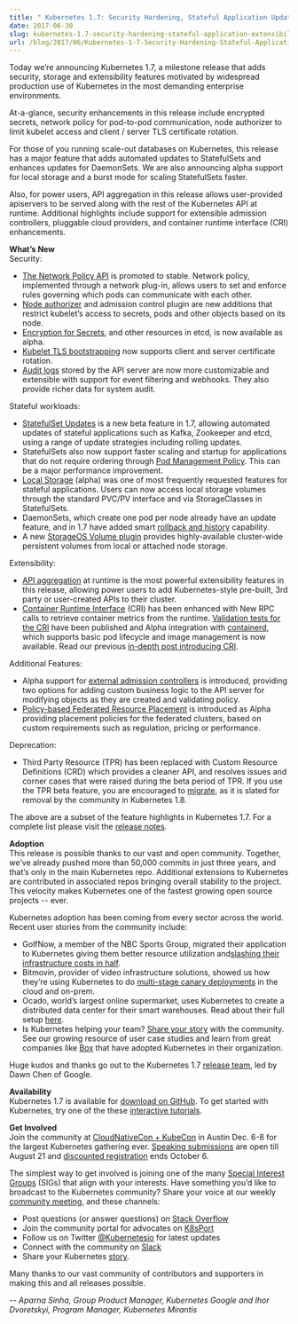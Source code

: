 ```yaml
---
title: " Kubernetes 1.7: Security Hardening, Stateful Application Updates and Extensibility "
date: 2017-06-30
slug: kubernetes-1.7-security-hardening-stateful-application-extensibility-updates
url: /blog/2017/06/Kubernetes-1-7-Security-Hardening-Stateful-Application-Extensibility-Updates
---
```

Today we’re announcing Kubernetes 1.7, a milestone release that adds security, storage and extensibility features motivated by widespread production use of Kubernetes in the most demanding enterprise environments.&nbsp;  

At-a-glance, security enhancements in this release include encrypted secrets, network policy for pod-to-pod communication, node authorizer to limit kubelet access and client / server TLS certificate rotation.&nbsp;  

For those of you running scale-out databases on Kubernetes, this release has a major feature that adds automated updates to StatefulSets and enhances updates for DaemonSets. We are also announcing alpha support for local storage and a burst mode for scaling StatefulSets faster.&nbsp;  

Also, for power users, API aggregation in this release allows user-provided apiservers to be served along with the rest of the Kubernetes API at runtime. Additional highlights include support for extensible admission controllers, pluggable cloud providers, and container runtime interface (CRI) enhancements.  

**What’s New**  
Security:  

- [The Network Policy API](/docs/concepts/services-networking/network-policies/) is promoted to stable. Network policy, implemented through a network plug-in, allows users to set and enforce rules governing which pods can communicate with each other.&nbsp;
- [Node authorizer](/docs/reference/access-authn-authz/node/) and admission control plugin are new additions that restrict kubelet’s access to secrets, pods and other objects based on its node.
- [Encryption for Secrets](/docs/tasks/administer-cluster/encrypt-data/), and other resources in etcd, is now available as alpha.&nbsp;
- [Kubelet TLS bootstrapping](/docs/admin/kubelet-tls-bootstrapping/) now supports client and server certificate rotation.
- [Audit logs](/docs/tasks/debug-application-cluster/audit/) stored by the API server are now more customizable and extensible with support for event filtering and webhooks. They also provide richer data for system audit.

Stateful workloads:  

- [StatefulSet Updates](/docs/tutorials/stateful-application/basic-stateful-set/#updating-statefulsets) is a new beta feature in 1.7, allowing automated updates of stateful applications such as Kafka, Zookeeper and etcd, using a range of update strategies including rolling updates.
- StatefulSets also now support faster scaling and startup for applications that do not require ordering through [Pod Management Policy](/docs/concepts/workloads/controllers/statefulset/#pod-management-policies). This can be a major performance improvement.&nbsp;
- [Local Storage](/docs/concepts/storage/volumes/#local) (alpha) was one of most frequently requested features for stateful applications. Users can now access local storage volumes through the standard PVC/PV interface and via StorageClasses in StatefulSets.
- DaemonSets, which create one pod per node already have an update feature, and in 1.7 have added smart [rollback and history](/docs/tasks/manage-daemon/rollback-daemon-set/) capability.
- A new [StorageOS Volume plugin](/docs/concepts/storage/volumes/#storageos) provides highly-available cluster-wide persistent volumes from local or attached node storage.

Extensibility:  

- [API aggregation](/docs/concepts/api-extension/apiserver-aggregation/) at runtime is the most powerful extensibility features in this release, allowing power users to add Kubernetes-style pre-built, 3rd party or user-created APIs to their cluster.
- [Container Runtime Interface](https://github.com/kubernetes/community/blob/master/contributors/devel/sig-node/container-runtime-interface.md) (CRI) has been enhanced with New RPC calls to retrieve container metrics from the runtime. [Validation tests for the CRI](https://github.com/kubernetes/community/blob/master/contributors/devel/sig-node/cri-validation.md) have been published and Alpha integration with [containerd](http://containerd.io/), which supports basic pod lifecycle and image management is now available. Read our previous [in-depth post introducing CRI](https://kubernetes.io/blog/2016/12/container-runtime-interface-cri-in-kubernetes).

Additional Features:  

- Alpha support for [external admission controllers](/docs/reference/access-authn-authz/extensible-admission-controllers/) is introduced, providing two options for adding custom business logic to the API server for modifying objects as they are created and validating policy.&nbsp;
- [Policy-based Federated Resource Placement](/docs/tasks/federation/set-up-placement-policies-federation/) is introduced as Alpha providing placement policies for the federated clusters, based on custom requirements such as regulation, pricing or performance.

Deprecation:&nbsp;  


- Third Party Resource (TPR) has been replaced with Custom Resource Definitions (CRD) which provides a cleaner API, and resolves issues and corner cases that were raised during the beta period of TPR. If you use the TPR beta feature, you are encouraged to [migrate](/docs/tasks/access-kubernetes-api/migrate-third-party-resource/), as it is slated for removal by the community in Kubernetes 1.8.

The above are a subset of the feature highlights in Kubernetes 1.7. For a complete list please visit the [release notes](https://github.com/kubernetes/kubernetes/blob/master/CHANGELOG.md#v170).  

**Adoption**  
This release is possible thanks to our vast and open community. Together, we’ve already pushed more than 50,000 commits in just three years, and that’s only in the main Kubernetes repo. Additional extensions to Kubernetes are contributed in associated repos bringing overall stability to the project. This velocity makes Kubernetes one of the fastest growing open source projects -- ever.&nbsp;  

Kubernetes adoption has been coming from every sector across the world. Recent user stories from the community include:&nbsp;  


- GolfNow, a member of the NBC Sports Group, migrated their application to Kubernetes giving them better resource utilization and[slashing their infrastructure costs in half](https://kubernetes.io/case-studies/golfnow).
- Bitmovin, provider of video infrastructure solutions, showed us how they’re using Kubernetes to do [multi-stage canary deployments](https://kubernetes.io/blog/2017/04/multi-stage-canary-deployments-with-kubernetes-in-the-cloud-onprem) in the cloud and on-prem.
- Ocado, world’s largest online supermarket, uses Kubernetes to create a distributed data center for their smart warehouses. Read about their full setup [here](http://ocadotechnology.com/blog/creating-a-distributed-data-centre-architecture-using-kubernetes-and-containers/).
- Is Kubernetes helping your team? [Share your story](https://docs.google.com/a/google.com/forms/d/e/1FAIpQLScuI7Ye3VQHQTwBASrgkjQDSS5TP0g3AXfFhwSM9YpHgxRKFA/viewform) with the community. See our growing resource of user case studies and learn from great companies like [Box](https://kubernetes.io/case-studies/box) that have adopted Kubernetes in their organization.&nbsp;

Huge kudos and thanks go out to the Kubernetes 1.7 [release team](https://github.com/kubernetes/features/blob/master/release-1.7/release_team.md), led by Dawn Chen of Google.&nbsp;  

**Availability**  
Kubernetes 1.7 is available for [download on GitHub](https://github.com/kubernetes/kubernetes/releases/tag/v1.7.0). To get started with Kubernetes, try one of the these [interactive tutorials](/docs/tutorials/kubernetes-basics/).&nbsp;  

**Get Involved**  
Join the community at [CloudNativeCon + KubeCon](http://events.linuxfoundation.org/events/cloudnativecon-and-kubecon-north-america) in Austin Dec. 6-8 for the largest Kubernetes gathering ever. [Speaking submissions](http://events.linuxfoundation.org/events/cloudnativecon-and-kubecon-north-america/program/cfp) are open till August 21 and [discounted registration](https://www.regonline.com/registration/Checkin.aspx?EventID=1903774&_ga=2.224109086.464556664.1498490094-1623727562.1496428006) ends October 6.  

The simplest way to get involved is joining one of the many [Special Interest Groups](https://github.com/kubernetes/community/blob/master/sig-list.md) (SIGs) that align with your interests. Have something you’d like to broadcast to the Kubernetes community? Share your voice at our weekly [community meeting](https://github.com/kubernetes/community/blob/master/communication.md#weekly-meeting), and these channels:  


- Post questions (or answer questions) on [Stack Overflow](http://stackoverflow.com/questions/tagged/kubernetes)
- Join the community portal for advocates on [K8sPort](http://k8sport.org/)
- Follow us on Twitter [@Kubernetesio](https://twitter.com/kubernetesio) for latest updates
- Connect with the community on [Slack](http://slack.k8s.io/)
- Share your Kubernetes [story](https://docs.google.com/a/linuxfoundation.org/forms/d/e/1FAIpQLScuI7Ye3VQHQTwBASrgkjQDSS5TP0g3AXfFhwSM9YpHgxRKFA/viewform).&nbsp;

Many thanks to our vast community of contributors and supporters in making this and all releases possible.  


_-- Aparna Sinha, Group Product Manager, Kubernetes Google and Ihor Dvoretskyi, Program Manager, Kubernetes Mirantis_  
